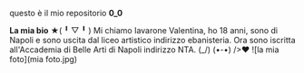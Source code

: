 questo è il mio repositorio **0_0**

**La mia bio** ★(  ╹ ▽ ╹  )
Mi chiamo Iavarone Valentina, ho 18 anni, sono di 
Napoli e sono uscita dal liceo artistico indirizzo ebanisteria.
Ora sono iscritta all'Accademia di Belle Arti di Napoli
indirizzo NTA.
(\_/)
(•-•)
/>❤
![la mia foto](mia foto.jpg)